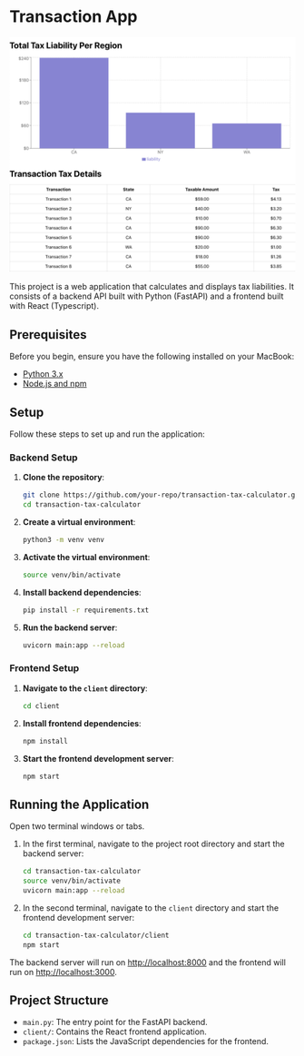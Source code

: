 # Transaction App

![alt text](image.png)

This project is a web application that calculates and displays tax liabilities. It consists of a backend API built with Python (FastAPI) and a frontend built with React (Typescript).


## Prerequisites

Before you begin, ensure you have the following installed on your MacBook:

- [Python 3.x](https://www.python.org/downloads/)
- [Node.js and npm](https://nodejs.org/)

## Setup

Follow these steps to set up and run the application:

### Backend Setup

1. **Clone the repository**:
    ```sh
    git clone https://github.com/your-repo/transaction-tax-calculator.git
    cd transaction-tax-calculator
    ```

2. **Create a virtual environment**:
    ```sh
    python3 -m venv venv
    ```

3. **Activate the virtual environment**:
    ```sh
    source venv/bin/activate
    ```

4. **Install backend dependencies**:
    ```sh
    pip install -r requirements.txt
    ```

5. **Run the backend server**:
    ```sh
    uvicorn main:app --reload
    ```

### Frontend Setup

1. **Navigate to the `client` directory**:
    ```sh
    cd client
    ```

2. **Install frontend dependencies**:
    ```sh
    npm install
    ```

3. **Start the frontend development server**:
    ```sh
    npm start
    ```

## Running the Application

Open two terminal windows or tabs.

1. In the first terminal, navigate to the project root directory and start the backend server:
    ```sh
    cd transaction-tax-calculator
    source venv/bin/activate
    uvicorn main:app --reload
    ```

2. In the second terminal, navigate to the `client` directory and start the frontend development server:
    ```sh
    cd transaction-tax-calculator/client
    npm start
    ```

The backend server will run on [http://localhost:8000](http://localhost:8000) and the frontend will run on [http://localhost:3000](http://localhost:3000).

## Project Structure

- `main.py`: The entry point for the FastAPI backend.
- `client/`: Contains the React frontend application.
- `package.json`: Lists the JavaScript dependencies for the frontend.